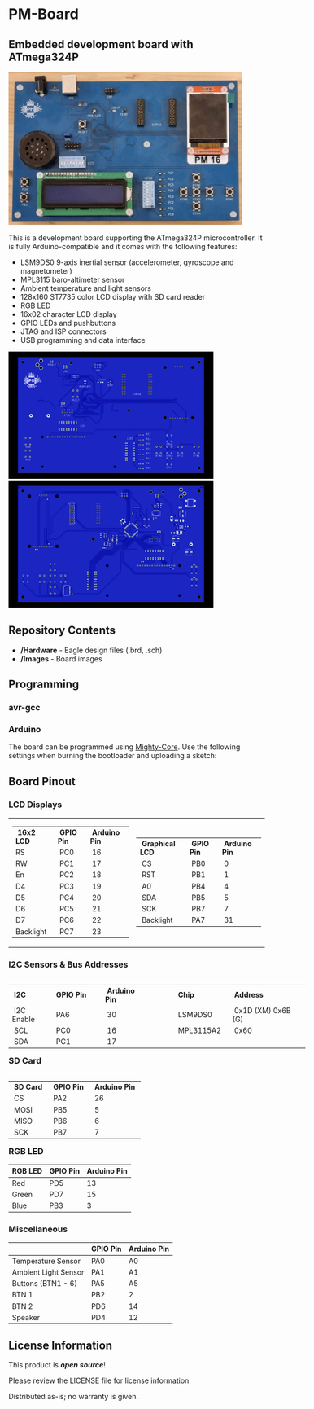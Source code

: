# PM-Board

## Embedded development board with ATmega324P

<img src="https://github.com/dantudose/PM-Board/blob/main/Images/PM_board.png" height="300"/>

This is a development board supporting the ATmega324P microcontroller. It is fully Arduino-compatible and it comes with the following features:
* LSM9DS0 9-axis inertial sensor (accelerometer, gyroscope and magnetometer)
* MPL3115 baro-altimeter sensor
* Ambient temperature and light sensors
* 128x160 ST7735 color LCD display with SD card reader 
* RGB LED
* 16x02 character LCD display
* GPIO LEDs and pushbuttons
* JTAG and ISP connectors
* USB programming and data interface

<div id="cover">
  <img src="https://github.com/dantudose/PM-Board/blob/main/Images/PM_board_top.png" height="250"/>
  <img src="https://github.com/dantudose/PM-Board/blob/main/Images/PM_board_bottom.png" height="250"/> 
</div>



## Repository Contents

* **/Hardware** - Eagle design files (.brd, .sch)
* **/Images** - Board images

## Programming

### avr-gcc

### Arduino

The board can be programmed using <a href="https://github.com/MCUdude/MightyCore">Mighty-Core</a>. Use the following settings when burning the bootloader and uploading a sketch:


## Board Pinout

### LCD Displays

<table>
<tbody>
<tr>
<td>
  <table style="float: left;">
<tbody>
<tr>
<td style="text-align: left;">&nbsp;<b>16x2 LCD</b>&nbsp;</td>
<td style="text-align: left;">&nbsp;<b>GPIO Pin</b>&nbsp;</td>
<td style="text-align: left;">&nbsp;<b>Arduino Pin</b>&nbsp;</td>
</tr>
<tr>
<td>RS</td>
<td>&nbsp;PC0</td>
<td>&nbsp;16</td>
</tr>
<tr>
<td>RW&nbsp;</td>
<td>&nbsp;PC1&nbsp;</td>
<td>&nbsp;17</td>
</tr>
<tr>
<td>En&nbsp;</td>
<td>&nbsp;PC2&nbsp;</td>
<td>&nbsp;18&nbsp;</td>
</tr>
<tr>
<td>D4&nbsp;</td>
<td>&nbsp;PC3&nbsp;</td>
<td>&nbsp;19&nbsp;</td>
</tr>
<tr>
<td>D5&nbsp;</td>
<td>&nbsp;PC4&nbsp;</td>
<td>&nbsp;20&nbsp;</td>
</tr>
<tr>
<td>D6&nbsp;</td>
<td>&nbsp;PC5&nbsp;</td>
<td>&nbsp;21&nbsp;</td>
</tr>
<tr>
<td>D7&nbsp;</td>
<td>&nbsp;PC6&nbsp;</td>
<td>&nbsp;22&nbsp;</td>
</tr>
<tr>
<td>Backlight&nbsp;</td>
<td>&nbsp;PC7&nbsp;</td>
<td>&nbsp;23&nbsp;</td>
</tr>
</tbody>
</table>
</td>
<td>
  <table style="float: left;">
<tbody>
<tr>
<td>&nbsp;<b>Graphical LCD</b>&nbsp;</td>
<td>&nbsp;<b>GPIO Pin</b>&nbsp;</td>
<td>&nbsp;<b>Arduino Pin</b>&nbsp;</td>
</tr>
<tr>
<td>&nbsp;CS</td>
<td>&nbsp;PB0</td>
<td>&nbsp;0</td>
</tr>
<tr>
<td>&nbsp;RST&nbsp;</td>
<td>&nbsp;PB1&nbsp;</td>
<td>&nbsp;1&nbsp;</td>
</tr>
<tr>
<td>&nbsp;A0&nbsp;</td>
<td>&nbsp;PB4&nbsp;</td>
<td>&nbsp;4&nbsp;</td>
</tr>
<tr>
<td>&nbsp;SDA&nbsp;</td>
<td>&nbsp;PB5&nbsp;</td>
<td>&nbsp;5&nbsp;</td>
</tr>
<tr>
<td>&nbsp;SCK&nbsp;</td>
<td>&nbsp;PB7&nbsp;</td>
<td>&nbsp;7&nbsp;</td>
</tr>
<tr>
<td>&nbsp;Backlight&nbsp;</td>
<td>&nbsp;PA7&nbsp;</td>
<td>&nbsp;31&nbsp;</td>
</tr>
</tbody>
</table>

</td>
</tr>
</tbody>
</table>




### I2C Sensors & Bus Addresses

<table style="float: left; width: 584.312px;">
<tbody>
<tr>
<td style="width: 76px;">&nbsp;<strong>I2C</strong></td>
<td style="width: 103px;"><strong>&nbsp;GPIO Pin</strong>&nbsp;</td>
<td style="width: 94px;"><strong>&nbsp;Arduino Pin</strong>&nbsp;</td>
<td style="width: 35px;">&nbsp;</td>
<td style="width: 98px;"><strong>&nbsp;Chip</strong>&nbsp;</td>
<td style="width: 162.312px;"><strong>&nbsp;Address</strong>&nbsp;</td>
</tr>
<tr>
<td style="width: 76px;">&nbsp;I2C Enable&nbsp;</td>
<td style="width: 103px;">&nbsp;PA6</td>
<td style="width: 94px;">&nbsp;30</td>
<td style="width: 35px;">&nbsp;</td>
<td style="width: 98px;">&nbsp;LSM9DS0&nbsp;</td>
<td style="width: 162.312px;">&nbsp;0x1D (XM) 0x6B (G)</td>
</tr>
<tr>
<td style="width: 76px;">&nbsp;SCL&nbsp;</td>
<td style="width: 103px;">&nbsp;PC0&nbsp;</td>
<td style="width: 94px;">&nbsp;16</td>
<td style="width: 35px;">&nbsp;</td>
<td style="width: 98px;">&nbsp;MPL3115A2&nbsp;</td>
<td style="width: 162.312px;">&nbsp;0x60&nbsp;</td>
</tr>
<tr>
<td style="width: 76px;">&nbsp;SDA&nbsp;</td>
<td style="width: 103px;">&nbsp;PC1&nbsp;</td>
<td style="width: 94px;">&nbsp;17&nbsp;</td>
<td style="width: 35px;">&nbsp;</td>
<td style="width: 98px;">&nbsp;</td>
<td style="width: 162.312px;">&nbsp;</td>
</tr>
</tbody>
</table>
<!-- DivTable.com -->

### SD Card

<table style="float: left;">
<tbody>
<tr>
<td>&nbsp;<b>SD Card</b>&nbsp;</td>
<td>&nbsp;<b>GPIO Pin</b>&nbsp;</td>
<td>&nbsp;<b>Arduino Pin</b>&nbsp;</td>
</tr>
<tr>
<td>&nbsp;CS</td>
<td>&nbsp;PA2</td>
<td>&nbsp;26</td>
</tr>
<tr>
<td>&nbsp;MOSI&nbsp;</td>
<td>&nbsp;PB5&nbsp;</td>
<td>&nbsp;5&nbsp;</td>
</tr>
<tr>
<td>&nbsp;MISO&nbsp;</td>
<td>&nbsp;PB6&nbsp;</td>
<td>&nbsp;6&nbsp;</td>
</tr>
<tr>
<td>&nbsp;SCK&nbsp;</td>
<td>&nbsp;PB7&nbsp;</td>
<td>&nbsp;7&nbsp;</td>
</tr>
</tbody>
</table>
<!-- DivTable.com -->

### RGB LED

<table class="tg">
<thead>
  <tr>
    <th class="tg-amwm">RGB LED</th>
    <th class="tg-amwm">GPIO Pin</th>
    <th class="tg-amwm">Arduino Pin</th>
  </tr>
</thead>
<tbody>
  <tr>
    <td class="tg-hmp3">Red</td>
    <td class="tg-hmp3">PD5</td>
    <td class="tg-hmp3">13</td>
  </tr>
  <tr>
    <td class="tg-0lax">Green</td>
    <td class="tg-0lax">PD7</td>
    <td class="tg-0lax">15</td>
  </tr>
  <tr>
    <td class="tg-hmp3">Blue</td>
    <td class="tg-hmp3">PB3</td>
    <td class="tg-hmp3">3</td>
  </tr>
</tbody>
</table>

### Miscellaneous

<table class="tg">
<thead>
  <tr>
    <th class="tg-0lax"></th>
    <th class="tg-amwm">GPIO Pin</th>
    <th class="tg-amwm">Arduino Pin</th>
  </tr>
</thead>
<tbody>
  <tr>
    <td class="tg-0lax">Temperature Sensor</td>
    <td class="tg-0lax">PA0</td>
    <td class="tg-0lax">A0</td>
  </tr>
  <tr>
    <td class="tg-0lax">Ambient Light Sensor</td>
    <td class="tg-0lax">PA1</td>
    <td class="tg-0lax">A1</td>
  </tr>
  <tr>
    <td class="tg-0lax">Buttons (BTN1 - 6)</td>
    <td class="tg-0lax">PA5</td>
    <td class="tg-0lax">A5</td>
  </tr>
  <tr>
    <td class="tg-0lax">BTN 1</td>
    <td class="tg-0lax">PB2</td>
    <td class="tg-0lax">2</td>
  </tr>
  <tr>
    <td class="tg-0lax">BTN 2</td>
    <td class="tg-0lax">PD6</td>
    <td class="tg-0lax">14</td>
  </tr>
  <tr>
    <td class="tg-0lax">Speaker</td>
    <td class="tg-0lax">PD4</td>
    <td class="tg-0lax">12</td>
  </tr>
</tbody>
</table>

## License Information

This product is _**open source**_! 

Please review the LICENSE file for license information. 

Distributed as-is; no warranty is given.
